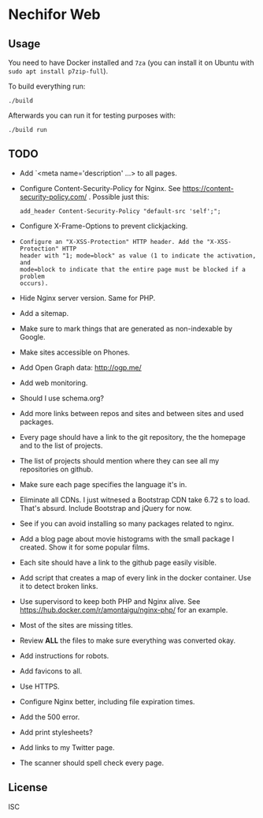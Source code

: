 # Nechifor Web

## Usage

You need to have Docker installed and `7za` (you can install it on Ubuntu with
`sudo apt install p7zip-full`).

To build everything run:

    ./build

Afterwards you can run it for testing purposes with:

    ./build run

## TODO

- Add `<meta name='description' ...> to all pages.

- Configure Content-Security-Policy for Nginx. See
  https://content-security-policy.com/ . Possible just this:

      add_header Content-Security-Policy "default-src 'self';";

- Configure X-Frame-Options to prevent clickjacking.

- ```
  Configure an "X-XSS-Protection" HTTP header. Add the "X-XSS-Protection" HTTP
  header with "1; mode=block" as value (1 to indicate the activation, and
  mode=block to indicate that the entire page must be blocked if a problem
  occurs).
  ```

- Hide Nginx server version. Same for PHP.

- Add a sitemap.

- Make sure to mark things that are generated as non-indexable by Google.

- Make sites accessible on Phones.

- Add Open Graph data: http://ogp.me/

- Add web monitoring.

- Should I use schema.org?

- Add more links between repos and sites and between sites and used packages.

- Every page should have a link to the git repository, the the homepage and to
  the list of projects.

- The list of projects should mention where they can see all my repositories on
  github.

- Make sure each page specifies the language it's in.

- Eliminate all CDNs. I just witnesed a Bootstrap CDN take 6.72 s to load.
  That's absurd. Include Bootstrap and jQuery for now.

- See if you can avoid installing so many packages related to nginx.

- Add a blog page about movie histograms with the small package I created. Show
  it for some popular films.

- Each site should have a link to the github page easily visible.

- Add script that creates a map of every link in the docker container. Use it to
  detect broken links.

- Use supervisord to keep both PHP and Nginx alive. See
  https://hub.docker.com/r/amontaigu/nginx-php/ for an example.

- Most of the sites are missing titles.

- Review **ALL** the files to make sure everything was converted okay.

- Add instructions for robots.

- Add favicons to all.

- Use HTTPS.

- Configure Nginx better, including file expiration times.

- Add the 500 error.

- Add print stylesheets?

- Add links to my Twitter page.

- The scanner should spell check every page.

## License

ISC
